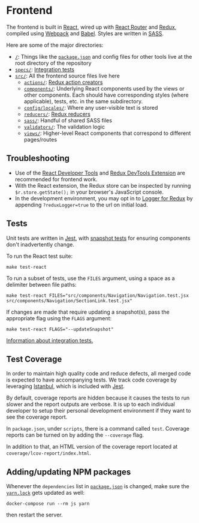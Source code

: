 # Frontend

The frontend is built in [React](https://reactjs.org/), wired up with [React Router](https://reacttraining.com/react-router/) and [Redux](https://redux.js.org), compiled using [Webpack](https://webpack.js.org/) and [Babel](https://babeljs.io). Styles are written in [SASS](https://sass-lang.com/).

Here are some of the major directories:

- [`/`](..): Things like the [`package.json`](../package.json) and config files for other tools live at the root directory of the repository
- [`specs/`](../specs): [Integration tests](../specs/README.md)
- [`src/`](../src): All the frontend source files live here
  - [`actions/`](../src/actions): [Redux action creators](https://redux.js.org/basics/actions#action-creators)
  - [`components/`](../src/components): Underlying React components used by the views or other components. Each should have corresponding styles (where applicable), tests, etc. in the same subdirectory.
  - [`config/locales/`](../src/config/locales): Where any user-visible text is stored
  - [`reducers/`](../src/reducers): [Redux reducers](https://redux.js.org/basics/reducers)
  - [`sass/`](../src/sass): Handful of shared SASS files
  - [`validators/`](../src/validators): The validation logic
  - [`views/`](../src/views): Higher-level React components that correspond to different pages/routes

## Troubleshooting

- Use of the [React Developer Tools](https://github.com/facebook/react-devtools) and [Redux DevTools Extension](http://extension.remotedev.io/) are recommended for frontend work.
- With the React extension, the Redux store can be inspected by running `$r.store.getState();` in your browser's JavaScript console.
- In the development environment, you may opt in to [Logger for Redux](https://github.com/evgenyrodionov/redux-logger) by appending `?reduxLogger=true` to the url on initial load.

## Tests

Unit tests are written in [Jest](https://jestjs.io/), with [snapshot tests](https://jestjs.io/docs/en/snapshot-testing) for ensuring components don't inadvertently change.

To run the React test suite:

```shell
make test-react
```

To run a subset of tests, use the `FILES` argument, using a space as a delimiter between file paths:

```shell
make test-react FILES="src/components/Navigation/Navigation.test.jsx src/components/Navigation/SectionLink.test.jsx"
```

If changes are made that require updating a snapshot(s), pass the appropriate flag using the `FLAGS` argument:

```shell
make test-react FLAGS="--updateSnapshot"
```

[Information about integration tests.](../specs/README.md)

## Test Coverage
In order to maintain high quality code and reduce defects, all merged code is expected to have accompanying tests. We track code coverage by leveraging [Istanbul](https://istanbul.js.org/), which is included with [Jest](https://jestjs.io/).

By default, coverage reports are hidden because it causes the tests to run slower and the report outputs are verbose. It is up to each individual developer to setup their personal development environment if they want to see the coverage report.

In `package.json`, under `scripts`, there is a command called `test`. Coverage reports can be turned on by adding the `--coverage` flag.

In addition to that, an HTML version of the coverage report located at `coverage/lcov-report/index.html`.

## Adding/updating NPM packages

Whenever the `dependencies` list in [`package.json`](../package.json) is changed, make sure the [`yarn.lock`](../yarn.lock) gets updated as well:

```shell
docker-compose run --rm js yarn
```

then restart the server.
